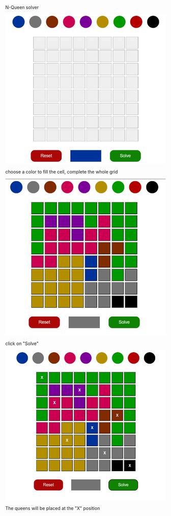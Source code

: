 N-Queen solver

![alt text](start.png)

choose a color to fill the cell, complete the whole grid

![alt text](fill.png)

click on "Solve"

![alt text](solve.png)

The queens will be placed at the "X" position